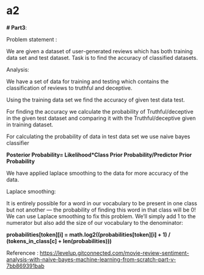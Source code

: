 # a2


**# Part3**:


Problem statement :

We are given  a dataset of user-generated reviews which has both training data set and test dataset. Task is to find the accuracy of classified datasets.


Analysis:

We have a set of data for training and testing which contains the classification of reviews to truthful and deceptive.

Using the training data set we find the accuracy of given test data test.

For finding the  accuracy we calculate the probability  of Truthful/deceptive in the given test dataset and comparing it with the Truthful/deceptive given in training dataset.

For calculating the probability of data in test data set we use naive bayes classifier

**Posterior Probability= Likelihood*Class Prior Probability/Predictor Prior Probability**

We have applied laplace smoothing to the data for more accuracy of the data.

Laplace smoothing:

It is entirely possible for a word in our vocabulary to be present in one class but not another — the probability of finding this word in that class will be 0! We can use Laplace smoothing to fix this problem. We’ll simply add 1 to the numerator but also add the size of our vocabulary to the denominator:

**probabilities[token][i] = math.log2((probabilities[token][i] + 1) / (tokens_in_class[c] + len(probabilities)))**

Referencee : https://levelup.gitconnected.com/movie-review-sentiment-analysis-with-naive-bayes-machine-learning-from-scratch-part-v-7bb869391bab
